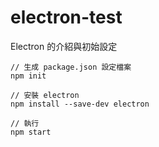 # electron-test
Electron 的介紹與初始設定

```
// 生成 package.json 設定檔案
npm init

// 安裝 electron
npm install --save-dev electron

// 執行
npm start
```